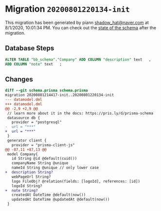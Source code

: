 # Migration `20200801220134-init`

This migration has been generated by piann <shadow_hat@naver.com> at 8/1/2020, 10:01:34 PM.
You can check out the [state of the schema](./schema.prisma) after the migration.

## Database Steps

```sql
ALTER TABLE "bb_schema"."Company" ADD COLUMN "description" text   ,
ADD COLUMN "note" text   ;
```

## Changes

```diff
diff --git schema.prisma schema.prisma
migration 20200801214417-init..20200801220134-init
--- datamodel.dml
+++ datamodel.dml
@@ -2,9 +2,9 @@
 // learn more about it in the docs: https://pris.ly/d/prisma-schema
 datasource db {
   provider = "postgresql"
-  url = "***"
+  url = "***"
 }
 generator client {
   provider = "prisma-client-js"
@@ -87,11 +87,13 @@
 model Company{
   id String @id @default(cuid())
   companyName String @unique
   nameId String @unique // only lower case
+  description String?
   webPageUrl String?
   logo FileObj? @relation(fields: [logoId], references: [id])
   logoId String?
+  note String?
   createdAt DateTime @default(now())
   updatedAt DateTime @updatedAt @default(now())
 }
```


